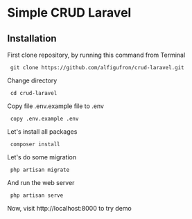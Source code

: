# Simple CRUD Laravel

## Installation

First clone repository, by running this command from Terminal
```
 git clone https://github.com/alfigufron/crud-laravel.git 
```

Change directory
```
 cd crud-laravel 
```

Copy file .env.example file to .env
```
 copy .env.example .env
```

Let's install all packages
```
 composer install 
```

Let's do some migration
```
 php artisan migrate 
```

And run the web server
```
 php artisan serve 
```

Now, visit http://localhost:8000 to try demo